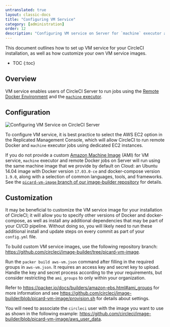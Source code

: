 ```yaml
---
untranslated: true
layout: classic-docs
title: "Configuring VM Service"
category: [administration]
order: 12
description: "Configuring VM service on Server for `machine` executor and remote Docker jobs"
---
```


This document outlines how to set up VM service for your CircleCI installation, as well as how customize your own VM service images.

* TOC 
{:toc}

## Overview

VM service enables users of CircleCI Server to run jobs using the [Remote Docker Environment](https://circleci.com/docs/2.0/building-docker-images) and the [`machine` executor](https://circleci.com/docs/2.0/executor-types/#using-machine).

## Configuration

![Configuring VM Service on CircleCI Server]({{site.baseurl}}/assets/img/docs/vm-service.png)

To configure VM service, it is best practice to select the AWS EC2 option in the Replicated Management Console, which will allow CircleCI to run remote Docker and `machine` executor jobs using dedicated EC2 instances.

If you do not provide a custom [Amazon Machine Image](https://docs.aws.amazon.com/AWSEC2/latest/UserGuide/AMIs.html) (AMI) for VM service, `machine` executor and remote Docker jobs on Server will run using the same machine image that we provide by default on Cloud: an Ubuntu 14.04 image with Docker version `17.03.0-ce` and docker-compose version `1.9.0`, along with a selection of common languages, tools, and frameworks. See the [`picard-vm-image` branch of our image-builder repository](https://github.com/circleci/image-builder/tree/picard-vm-image/circleci-provision-scripts) for details.

## Customization

It may be beneficial to customize the VM service image for your installation of CircleCI; it will allow you to specify other versions of Docker and docker-compose, as well as install any additional dependencies that may be part of your CI/CD pipeline. Without doing so, you will likely need to run these additional install and update steps on every commit as part of your `config.yml` file.

To build custom VM service images, use the following repository branch: 
<https://github.com/circleci/image-builder/tree/picard-vm-image>.

Run the `packer build aws-vm.json` command after filling in the required groups in `aws-vm.json`. It requires an access key and secret key to upload. Handle the key and secret process according to the your requirements, but consider restricting the `ami_groups` to only within your organization. 

Refer to <https://packer.io/docs/builders/amazon-ebs.html#ami_groups> for more information 
and see <https://github.com/circleci/image-builder/blob/picard-vm-image/provision.sh> for details about settings.

You will need to associate the `circleci` user with the image you want to use as shown in the following example: <https://github.com/circleci/image-builder/blob/picard-vm-image/aws_user_data>.
